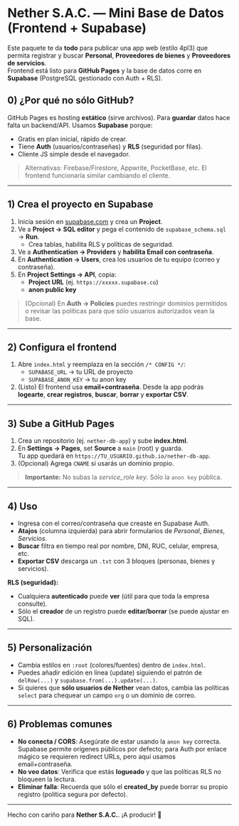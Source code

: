 # Nether S.A.C. — Mini Base de Datos (Frontend + Supabase)

Este paquete te da **todo** para publicar una app web (estilo 4pl3) que permita registrar y buscar **Personal**, **Proveedores de bienes** y **Proveedores de servicios**.  
Frontend está listo para **GitHub Pages** y la base de datos corre en **Supabase** (PostgreSQL gestionado con Auth + RLS).

## 0) ¿Por qué no sólo GitHub?
GitHub Pages es hosting **estático** (sirve archivos). Para **guardar** datos hace falta un backend/API. Usamos **Supabase** porque:
- Gratis en plan inicial, rápido de crear.
- Tiene **Auth** (usuarios/contraseñas) y **RLS** (seguridad por filas).
- Cliente JS simple desde el navegador.

> Alternativas: Firebase/Firestore, Appwrite, PocketBase, etc. El frontend funcionaría similar cambiando el cliente.

---

## 1) Crea el proyecto en Supabase
1. Inicia sesión en [supabase.com](https://supabase.com) y crea un **Project**.
2. Ve a **Project → SQL editor** y pega el contenido de `supabase_schema.sql` → **Run**.
   - Crea tablas, habilita RLS y políticas de seguridad.
3. Ve a **Authentication → Providers** y **habilita Email con contraseña**.
4. En **Authentication → Users**, crea los usuarios de tu equipo (correo y contraseña).
5. En **Project Settings → API**, copia:
   - **Project URL** (ej. `https://xxxxx.supabase.co`)
   - **anon public key**

> (Opcional) En **Auth → Policies** puedes restringir dominios permitidos o revisar las políticas para que sólo usuarios autorizados vean la base.

---

## 2) Configura el frontend
1. Abre `index.html` y reemplaza en la sección `/* CONFIG */`:
   - `SUPABASE_URL` → tu URL de proyecto
   - `SUPABASE_ANON_KEY` → tu anon key
2. (Listo) El frontend usa **email+contraseña**. Desde la app podrás **logearte**, **crear registros**, **buscar**, **borrar** y **exportar CSV**.

---

## 3) Sube a GitHub Pages
1. Crea un repositorio (ej. `nether-db-app`) y sube **index.html**.
2. En **Settings → Pages**, set **Source** a `main` (root) y guarda.  
   Tu app quedará en `https://TU_USUARIO.github.io/nether-db-app`.
3. (Opcional) Agrega `CNAME` si usarás un dominio propio.

> **Importante:** No subas la *service_role key*. Sólo la `anon key` pública.

---

## 4) Uso
- Ingresa con el correo/contraseña que creaste en Supabase Auth.
- **Atajos** (columna izquierda) para abrir formularios de *Personal*, *Bienes*, *Servicios*.
- **Buscar** filtra en tiempo real por nombre, DNI, RUC, celular, empresa, etc.
- **Exportar CSV** descarga un `.txt` con 3 bloques (personas, bienes y servicios).

**RLS (seguridad):**
- Cualquiera **autenticado** puede **ver** (útil para que toda la empresa consulte).
- Sólo el **creador** de un registro puede **editar/borrar** (se puede ajustar en SQL).

---

## 5) Personalización
- Cambia estilos en `:root` (colores/fuentes) dentro de `index.html`.
- Puedes añadir edición en línea (update) siguiendo el patrón de `delRow(...)` y `supabase.from(...).update(...)`.
- Si quieres que **sólo usuarios de Nether** vean datos, cambia las políticas `select` para chequear un campo `org` o un dominio de correo.

---

## 6) Problemas comunes
- **No conecta / CORS**: Asegúrate de estar usando la `anon key` correcta. Supabase permite orígenes públicos por defecto; para Auth por enlace mágico se requieren redirect URLs, pero aquí usamos email+contraseña.
- **No veo datos**: Verifica que estás **logueado** y que las políticas RLS no bloqueen la lectura.
- **Eliminar falla**: Recuerda que sólo el **created_by** puede borrar su propio registro (política segura por defecto).

---

Hecho con cariño para **Nether S.A.C.**. ¡A producir! 🚀
